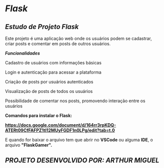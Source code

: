 # **_Flask_**

_Estudo de Projeto Flask_
-----------------------

Este projeto é uma aplicação web onde os usuários podem se cadastrar, criar posts e comentar em posts de outros usuários.

**_Funcionalidades_**

Cadastro de usuários com informações básicas

Login e autenticação para acessar a plataforma

Criação de posts por usuários autenticados

Visualização de posts de todos os usuários

Possibilidade de comentar nos posts, promovendo interação entre os usuários

**Comandos para instalar o Flask:**

**https://docs.google.com/document/d/164rr3rpKDQ-ATERt09CfFAFPZ1tl12MUyFGDF1n0LPg/edit?tab=t.0**


E quando for baixar o arquivo tem que abrir no **VSCode** ou alguma **IDE**, o arquivo **"FlaskGamer".**

**_PROJETO DESENVOLVIDO POR: ARTHUR MIGUEL_**
---------------------------------------